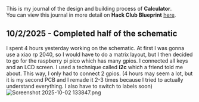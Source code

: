 <!--
  ===================    !!READ THIS NOTICE!!   ====================
  DO NOT edit this file manually. Your changes WILL BE OVERWRITTEN!
  This journal is auto generated and updated by Hack Club Blueprint.
  To edit this file, please edit your journal entries on Blueprint.
  ==================================================================
-->

This is my journal of the design and building process of **Calculator**.  
You can view this journal in more detail on **Hack Club Blueprint** [here](https://blueprint.hackclub.com/projects/25).


## 10/2/2025 - Completed half of the schematic  

I spent 4 hours yesterday working on the schematic. At first I was gonna use a xiao rp 2040, so I would have to do a matrix layout, but I then decided to go for the raspberry pi pico which has many gpios. I connected all keys and an LCD screen. I used a technique called **i2c** which a friend told me about. This way, I only had to connect 2 gpios. (4 hours may seem a lot, but it is my second PCB and I remade it 2-3 times because I tried to actually understand everything. I also have to switch to labels soon)
![Screenshot 2025-10-02 133847.png](https://blueprint.hackclub.com/user-attachments/blobs/redirect/eyJfcmFpbHMiOnsiZGF0YSI6OTUsInB1ciI6ImJsb2JfaWQifX0=--29842ac15e971ea3dc437d2333a1ca81c8433c4b/Screenshot%202025-10-02%20133847.png)
  

